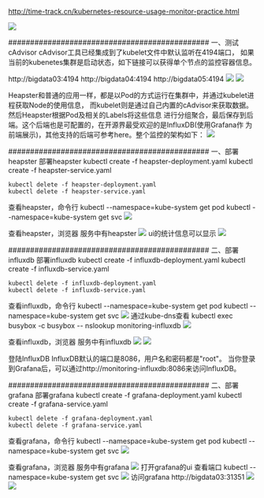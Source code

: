 http://time-track.cn/kubernetes-resource-usage-monitor-practice.html

![](images/Snip20170919_7.png)


##############################################
一、测试cAdvisor
cAdvisor工具已经集成到了kubelet文件中默认监听在4194端口，
如果当前的kubenetes集群是启动状态，如下链接可以获得单个节点的监控容器信息。

http://bigdata03:4194
http://bigdata04:4194
http://bigdata05:4194
![](images/Snip20170919_19.png)
![](images/Snip20170919_20.png)

Heapster和普通的应用一样，都是以Pod的方式运行在集群中，并通过kubelet进程获取Node的使用信息，
而kubelet则是通过自己内置的cAdvisor来获取数据。然后Heapster根据Pod及相关的Labels将这些信息
进行分组聚合，最后保存到后端。这个后端也是可配置的，在开源界最受欢迎的是InfluxDB(使用Grafana作
为前端展示)，其他支持的后端可参考here。整个监控的架构如下：
![](images/1378982860.png)

##############################################
一、部署heapster
部署heapster
    kubectl create -f heapster-deployment.yaml
    kubectl create -f heapster-service.yaml
    
    kubectl delete -f heapster-deployment.yaml
    kubectl delete -f heapster-service.yaml
查看heapster，命令行
    kubectl --namespace=kube-system get pod
    kubectl --namespace=kube-system get svc
    ![](images/Snip20170919_7.png)

查看heapster，浏览器
    服务中有heapster
    ![](images/Snip20170919_8.png)
    ui的统计信息可以显示
    ![](images/Snip20170919_9.png)



##############################################
二、部署influxdb
部署influxdb
    kubectl create -f influxdb-deployment.yaml
    kubectl create -f influxdb-service.yaml
    
    kubectl delete -f influxdb-deployment.yaml
    kubectl delete -f influxdb-service.yaml
查看influxdb，命令行
    kubectl --namespace=kube-system get pod
    kubectl --namespace=kube-system get svc
    ![](images/Snip20170919_10.png)
通过kube-dns查看
    kubectl exec busybox -c busybox -- nslookup monitoring-influxdb
    ![](images/Snip20170919_18.png)

查看influxdb，浏览器
    服务中有influxdb
    ![](images/Snip20170919_11.png)
    ![](images/Snip20170919_12.png)




登陆InfluxDB
InfluxDB默认的端口是8086，用户名和密码都是"root"。
当你登录到Grafana后，可以通过http://monitoring-influxdb:8086来访问InfluxDB。



##############################################
二、部署grafana
部署grafana
    kubectl create -f grafana-deployment.yaml
    kubectl create -f grafana-service.yaml
    
    kubectl delete -f grafana-deployment.yaml
    kubectl delete -f grafana-service.yaml
查看grafana，命令行
    kubectl --namespace=kube-system get pod
    kubectl --namespace=kube-system get svc
    ![](images/Snip20170919_13.png)

查看grafana，浏览器
    服务中有grafana
    ![](images/Snip20170919_15.png)
打开grafana的ui
    查看端口
    kubectl --namespace=kube-system get svc
    ![](images/Snip20170919_23.png)
    访问grafana
    http://bigdata03:31351
    ![](images/Snip20170919_21.png)
    ![](images/Snip20170919_22.png)


